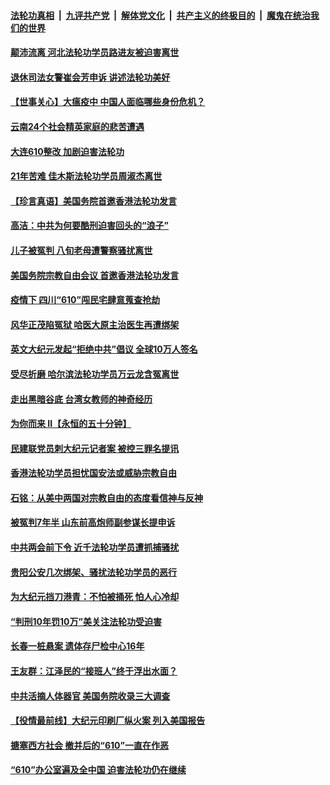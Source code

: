 ####  [法轮功真相](../../../../basic/blob/master/README.md?t=06201702) &nbsp;|&nbsp; [九评共产党](../../../../9ping.md/blob/master/README.md?t=06201702) &nbsp;|&nbsp; [解体党文化](../../../../jtdwh.md/blob/master/README.md?t=06201702)  &nbsp;|&nbsp; [共产主义的终极目的](../../../../gczydzjmd.md/blob/master/README.md?t=06201702) &nbsp;|&nbsp; [魔鬼在统治我们的世界](../../../../mgztzwmdsj.md/blob/master/README.md?t=06201702) 

#### [颠沛流离 河北法轮功学员路进友被迫害离世](../pages/prog424/a102875543.md?t=06201702) 

#### [退休司法女警崔会芳申诉 讲述法轮功美好](../pages/prog424/a102875416.md?t=06201702) 

#### [【世事关心】大瘟疫中 中国人面临哪些身份危机？](../pages/prog424/a102874644.md?t=06201702) 

#### [云南24个社会精英家庭的悲苦遭遇](../pages/prog424/a102874714.md?t=06201702) 

#### [大连610整改 加剧迫害法轮功](../pages/prog424/a102874147.md?t=06201702) 

#### [21年苦难 佳木斯法轮功学员周淑杰离世](../pages/prog424/a102873864.md?t=06201702) 

#### [【珍言真语】美国务院首邀香港法轮功发言](../pages/prog424/a102872871.md?t=06201702) 

#### [高洁：中共为何要酷刑迫害回头的“浪子”](../pages/prog424/a102872551.md?t=06201702) 

#### [儿子被冤判 八旬老母遭警察骚扰离世](../pages/prog424/a102872174.md?t=06201702) 

#### [美国务院宗教自由会议 首邀香港法轮功发言](../pages/prog424/a102872317.md?t=06201702) 

#### [疫情下 四川“610”闯民宅肆意蒐查抢劫](../pages/prog424/a102872137.md?t=06201702) 

#### [风华正茂陷冤狱 哈医大原主治医生再遭绑架](../pages/prog424/a102872059.md?t=06201702) 

#### [英文大纪元发起“拒绝中共”倡议 全球10万人签名](../pages/prog424/a102871657.md?t=06201702) 

#### [受尽折磨 哈尔滨法轮功学员万云龙含冤离世](../pages/prog424/a102871320.md?t=06201702) 

#### [走出黑暗谷底 台湾女教师的神奇经历](../pages/prog424/a102871310.md?t=06201702) 

#### [为你而来 II【永恒的五十分钟】](../pages/prog424/a102865179.md?t=06201702) 

#### [民建联党员刺大纪元记者案 被控三罪名提讯](../pages/prog424/a102871169.md?t=06201702) 

#### [香港法轮功学员担忧国安法或威胁宗教自由](../pages/prog424/a102871017.md?t=06201702) 

#### [石铭：从美中两国对宗教自由的态度看信神与反神](../pages/prog424/a102870822.md?t=06201702) 

#### [被冤判7年半 山东前高炮师副参谋长提申诉](../pages/prog424/a102870742.md?t=06201702) 

#### [中共两会前下令 近千法轮功学员遭抓捕骚扰](../pages/prog424/a102870712.md?t=06201702) 

#### [贵阳公安几次绑架、骚扰法轮功学员的恶行](../pages/prog424/a102869179.md?t=06201702) 

#### [为大纪元挡刀港青：不怕被捅死 怕人心冷却](../pages/prog424/a102870231.md?t=06201702) 

#### [“判刑10年罚10万”美关注法轮功受迫害](../pages/prog424/a102870102.md?t=06201702) 

#### [长春一桩悬案 遗体存尸检中心16年](../pages/prog424/a102869995.md?t=06201702) 

#### [王友群：江泽民的“接班人”终于浮出水面？](../pages/prog424/a102870047.md?t=06201702) 

#### [中共活摘人体器官 美国务院收录三大调查](../pages/prog424/a102869803.md?t=06201702) 

#### [【役情最前线】大纪元印刷厂纵火案 列入美国报告](../pages/prog424/a102869800.md?t=06201702) 

#### [搪塞西方社会 撤并后的“610”一直在作恶](../pages/prog424/a102869186.md?t=06201702) 

#### [“610”办公室遍及全中国 迫害法轮功仍在继续](../pages/prog424/a102868649.md?t=06201702) 

